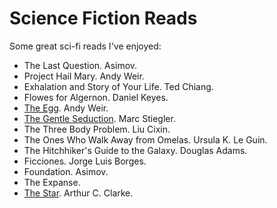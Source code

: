 # Science Fiction Reads

Some great sci-fi reads I've enjoyed:

- The Last Question. Asimov.
- Project Hail Mary. Andy Weir.
- Exhalation and Story of Your Life. Ted Chiang.
- Flowes for Algernon. Daniel Keyes.
- [The Egg](http://www.galactanet.com/oneoff/theegg_mod.html). Andy Weir.
- [The Gentle Seduction](http://www.skyhunter.com/marcs/GentleSeduction.html). Marc Stiegler.
- The Three Body Problem. Liu Cixin.
- The Ones Who Walk Away from Omelas. Ursula K. Le Guin.
- The Hitchhiker's Guide to the Galaxy. Douglas Adams.
- Ficciones. Jorge Luis Borges.
- Foundation. Asimov.
- The Expanse.
- [The Star](https://sites.uni.edu/morgans/astro/course/TheStar.pdf). Arthur C. Clarke.

